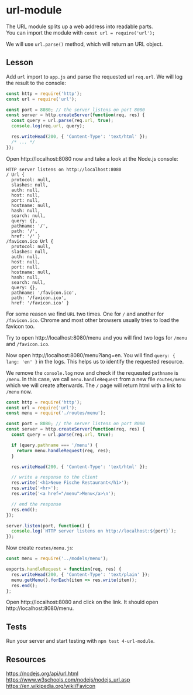 # url-module

The URL module splits up a web address into readable parts.  
You can import the module with `const url = require('url');`

We will use `url.parse()` method, which will return an URL object.

## Lesson

Add `url` import to `app.js` and parse the requested url `req.url`. We will log the result to the console:

```js
const http = require('http');
const url = require('url');

const port = 8080; // the server listens on port 8080
const server = http.createServer(function(req, res) {
  const query = url.parse(req.url, true);
  console.log(req.url, query);

  res.writeHead(200, { 'Content-Type': 'text/html' });
  /* ... */
});
```

Open http://localhost:8080 now and take a look at the Node.js console:

```
HTTP server listens on http://localhost:8080
/ Url {
  protocol: null,
  slashes: null,
  auth: null,
  host: null,
  port: null,
  hostname: null,
  hash: null,
  search: null,
  query: {},
  pathname: '/',
  path: '/',
  href: '/' }
/favicon.ico Url {
  protocol: null,
  slashes: null,
  auth: null,
  host: null,
  port: null,
  hostname: null,
  hash: null,
  search: null,
  query: {},
  pathname: '/favicon.ico',
  path: '/favicon.ico',
  href: '/favicon.ico' }
```

For some reason we find `URL` two times. One for `/` and another for `/favicon.ico`. Chrome and most other browsers usually tries to load the favicon too.

Try to open http://localhost:8080/menu and you will find two logs for `/menu` and `/favicon.ico`.

Now open http://localhost:8080/menu?lang=en. You will find `query: { lang: 'en' }` in the logs. This helps us to identify the requested resource.

We remove the `console.log` now and check if the requested `pathname` is `/menu`. In this case, we call `menu.handleRequest` from a new file `routes/menu` which we will create afterwards. The `/` page will return html with a link to `/menu` now.

```js
const http = require('http');
const url = require('url');
const menu = require('./routes/menu');

const port = 8080; // the server listens on port 8080
const server = http.createServer(function(req, res) {
  const query = url.parse(req.url, true);

  if (query.pathname === '/menu') {
    return menu.handleRequest(req, res);
  }

  res.writeHead(200, { 'Content-Type': 'text/html' });

  // write a response to the client
  res.write('<h1>Neue Fische Restaurant</h1>');
  res.write('<hr>');
  res.write('<a href="/menu">Menu</a>\n');

  // end the response
  res.end();
});

server.listen(port, function() {
  console.log(`HTTP server listens on http://localhost:${port}`);
});
```

Now create `routes/menu.js`:

```js
const menu = require('../models/menu');

exports.handleRequest = function(req, res) {
  res.writeHead(200, { 'Content-Type': 'text/plain' });
  menu.getMenu().forEach(item => res.write(item));
  res.end();
};
```

Open http://localhost:8080 and click on the link. It should open http://localhost:8080/menu.

## Tests

Run your server and start testing with `npm test 4-url-module`.

## Resources

https://nodejs.org/api/url.html
https://www.w3schools.com/nodejs/nodejs_url.asp
https://en.wikipedia.org/wiki/Favicon
